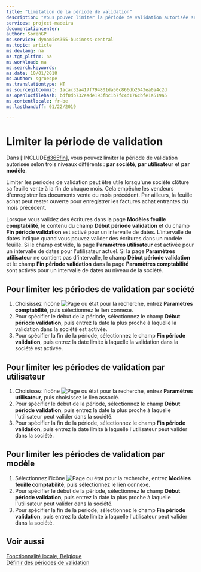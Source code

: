 ```yaml
---
title: "Limitation de la période de validation"
description: "Vous pouvez limiter la période de validation autorisée selon trois niveaux différents : par société, par utilisateur et par modèle."
services: project-madeira
documentationcenter: 
author: SorenGP
ms.service: dynamics365-business-central
ms.topic: article
ms.devlang: na
ms.tgt_pltfrm: na
ms.workload: na
ms.search.keywords: 
ms.date: 10/01/2018
ms.author: sgroespe
ms.translationtype: HT
ms.sourcegitcommit: 1acac32a417f794801da50c866db2643ea0a4c2d
ms.openlocfilehash: bdf0db732eade193fbc1b7fc4d176cbfe1a519a5
ms.contentlocale: fr-be
ms.lasthandoff: 01/22/2019

---
```

# <a name="limit-the-posting-period"></a>Limiter la période de validation
Dans [!INCLUDE[d365fin](../../includes/d365fin_md.md)], vous pouvez limiter la période de validation autorisée selon trois niveaux différents : **par société**, **par utilisateur** et **par modèle**.  

Limiter les périodes de validation peut être utile lorsqu'une société clôture sa feuille vente à la fin de chaque mois. Cela empêche les vendeurs d'enregistrer les documents vente du mois précédent. Par ailleurs, la feuille achat peut rester ouverte pour enregistrer les factures achat entrantes du mois précédent.  

Lorsque vous validez des écritures dans la page **Modèles feuille comptabilité**, le contenu du champ **Début période validation** et du champ **Fin période validation** est activé pour un intervalle de dates. L'intervalle de dates indique quand vous pouvez valider des écritures dans un modèle feuille. Si le champ est vide, la page **Paramètres utilisateur** est activée pour un intervalle de dates pour l'utilisateur actuel. Si la page **Paramètres utilisateur** ne contient pas d'intervalle, le champ **Début période validation** et le champ **Fin période validation** dans la page **Paramètres comptabilité** sont activés pour un intervalle de dates au niveau de la société.  

## <a name="to-limit-the-posting-periods-by-company"></a>Pour limiter les périodes de validation par société  

1.  Choisissez l'icône ![Page ou état pour la recherche](../../media/ui-search/search_small.png "icône Page ou état pour la recherche"), entrez **Paramètres comptabilité**, puis sélectionnez le lien connexe.  
2.  Pour spécifier le début de la période, sélectionnez le champ **Début période validation**, puis entrez la date la plus proche à laquelle la validation dans la société est activée.  
3.  Pour spécifier la fin de la période, sélectionnez le champ **Fin période validation**, puis entrez la date limite à laquelle la validation dans la société est activée.  

## <a name="to-limit-the-posting-periods-by-user"></a>Pour limiter les périodes de validation par utilisateur  

1.  Choisissez l'icône ![Page ou état pour la recherche](../../media/ui-search/search_small.png "Page ou état pour la recherche"), entrez **Paramètres utilisateur**, puis choisissez le lien associé.  
2.  Pour spécifier le début de la période, sélectionnez le champ **Début période validation**, puis entrez la date la plus proche à laquelle l'utilisateur peut valider dans la société.  
3.  Pour spécifier la fin de la période, sélectionnez le champ **Fin période validation**, puis entrez la date limite à laquelle l'utilisateur peut valider dans la société.  

## <a name="to-limit-the-posting-periods-by-template"></a>Pour limiter les périodes de validation par modèle  

1.  Sélectionnez l'icône ![Page ou état pour la recherche](../../media/ui-search/search_small.png "Page ou état pour la recherche"), entrez **Modèles feuille comptabilité**, puis sélectionnez le lien connexe.  
2.  Pour spécifier le début de la période, sélectionnez le champ **Début période validation**, puis entrez la date la plus proche à laquelle l'utilisateur peut valider dans la société.  
3.  Pour spécifier la fin de la période, sélectionnez le champ **Fin période validation**, puis entrez la date limite à laquelle l'utilisateur peut valider dans la société.  

## <a name="see-also"></a>Voir aussi  
 [Fonctionnalité locale, Belgique](belgium-local-functionality.md)   
 [Définir des périodes de validation](../../finance-how-specify-posting-periods.md)


